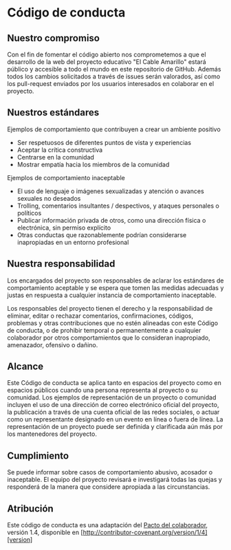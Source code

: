 # Código de conducta

## Nuestro compromiso

Con el fin de fomentar el código abierto nos comprometemos a que el desarrollo de la web del proyecto educativo "El Cable Amarillo" estará público y accesible a todo el mundo en este repositorio de GitHub. Además todos los cambios solicitados a través de issues serán valorados, así como los pull-request enviados por los usuarios interesados en colaborar en el proyecto.

## Nuestros estándares

Ejemplos de comportamiento que contribuyen a crear un ambiente positivo

* Ser respetuosos de diferentes puntos de vista y experiencias
* Aceptar la crítica constructiva
* Centrarse en la comunidad
* Mostrar empatía hacia los miembros de la comunidad

Ejemplos de comportamiento inaceptable

* El uso de lenguaje o imágenes sexualizadas y atención o avances sexuales no deseados
* Trolling, comentarios insultantes / despectivos, y ataques personales o políticos
* Publicar información privada de otros, como una dirección física o electrónica, sin permiso explícito
* Otras conductas que razonablemente podrían considerarse inapropiadas en un entorno profesional

## Nuestra responsabilidad

Los encargados del proyecto son responsables de aclarar los estándares de comportamiento aceptable y se espera que tomen las medidas adecuadas y justas en respuesta a cualquier instancia de comportamiento inaceptable.

Los responsables del proyecto tienen el derecho y la responsabilidad de eliminar, editar o rechazar comentarios, confirmaciones, códigos, problemas y otras contribuciones que no estén alineadas con este Código de conducta, o de prohibir temporal o permanentemente a cualquier colaborador por otros comportamientos que lo consideran inapropiado, amenazador, ofensivo o dañino.

## Alcance

Este Código de conducta se aplica tanto en espacios del proyecto como en espacios públicos cuando una persona representa al proyecto o su comunidad. Los ejemplos de representación de un proyecto o comunidad incluyen el uso de una dirección de correo electrónico oficial del proyecto, la publicación a través de una cuenta oficial de las redes sociales, o actuar como un representante designado en un evento en línea o fuera de línea. La representación de un proyecto puede ser definida y clarificada aún más por los mantenedores del proyecto.

## Cumplimiento

Se puede informar sobre casos de comportamiento abusivo, acosador o inaceptable. El equipo del proyecto revisará e investigará todas las quejas y responderá de la manera que considere apropiada a las circunstancias.

## Atribución

Este código de conducta es una adaptación del [Pacto del colaborador][homepage], versión 1.4, disponible en [http://contributor-covenant.org/version/1/4][version]

[homepage]: http://contributor-covenant.org
[version]: http://contributor-covenant.org/version/1/4/
